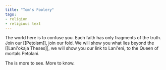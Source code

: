 ```yaml
---
title: "Tom's Foolery"
tags:
- religion
- religious text
---
```

The world here is to confuse you. Each faith has only fragments of the truth. Join our [[Petoism]], join our fold. We will show you what lies beyond the [[Lani'okaja Theses]], we will show you our link to Lani'eni, to the Queen of mortals Petolani.

The is more to see. More to know.
